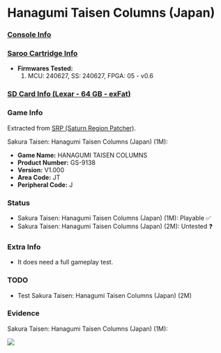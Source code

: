 # Hanagumi Taisen Columns (Japan)

### [Console Info](../../../../../Info/Consoles/VA13/README.md)

### [Saroo Cartridge Info](../../../../../Info/Cartridges/GuangzhouSanStarOnlineShop/1.6/README.md)

- <b>Firmwares Tested:</b>
  1. MCU: 240627, SS: 240627, FPGA: 05 - v0.6

### [SD Card Info (Lexar - 64 GB - exFat)](../../../../../Info/SdCards/Lexar/64GB/exfat/README.md)

### Game Info

Extracted from [SRP (Saturn Region Patcher)](https://segaxtreme.net/resources/saturn-region-patcher.81/download).

Sakura Taisen: Hanagumi Taisen Columns (Japan) (1M):

- <b>Game Name:</b> HANAGUMI TAISEN COLUMNS
- <b>Product Number:</b> GS-9138
- <b>Version:</b> V1.000
- <b>Area Code:</b> JT
- <b>Peripheral Code:</b> J

### Status

- Sakura Taisen: Hanagumi Taisen Columns (Japan) (1M): Playable :white_check_mark:
- Sakura Taisen: Hanagumi Taisen Columns (Japan) (2M): Untested :question:

### Extra Info

- It does need a full gameplay test.

### TODO

- Test Sakura Taisen: Hanagumi Taisen Columns (Japan) (2M)

### Evidence

Sakura Taisen: Hanagumi Taisen Columns (Japan) (1M):

[![](https://img.youtube.com/vi/2vpR634O0C8/0.jpg)](https://www.youtube.com/watch?v=2vpR634O0C8)
